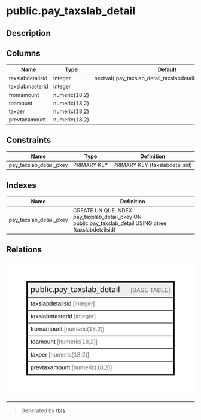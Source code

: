 # public.pay_taxslab_detail

## Description

## Columns

| Name | Type | Default | Nullable | Children | Parents | Comment |
| ---- | ---- | ------- | -------- | -------- | ------- | ------- |
| taxslabdetailsid | integer | nextval('pay_taxslab_detail_taxslabdetailsid_seq'::regclass) | false |  |  |  |
| taxslabmasterid | integer |  | true |  |  |  |
| fromamount | numeric(18,2) |  | true |  |  |  |
| toamount | numeric(18,2) |  | true |  |  |  |
| taxper | numeric(18,2) |  | true |  |  |  |
| prevtaxamount | numeric(18,2) |  | true |  |  |  |

## Constraints

| Name | Type | Definition |
| ---- | ---- | ---------- |
| pay_taxslab_detail_pkey | PRIMARY KEY | PRIMARY KEY (taxslabdetailsid) |

## Indexes

| Name | Definition |
| ---- | ---------- |
| pay_taxslab_detail_pkey | CREATE UNIQUE INDEX pay_taxslab_detail_pkey ON public.pay_taxslab_detail USING btree (taxslabdetailsid) |

## Relations

![er](public.pay_taxslab_detail.svg)

---

> Generated by [tbls](https://github.com/k1LoW/tbls)
